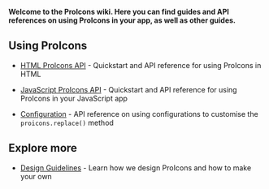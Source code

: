 **Welcome to the ProIcons wiki. Here you can find guides and API references on using ProIcons in your app, as well as other guides.**

## Using ProIcons
* [HTML ProIcons API](./HTML-ProIcons-API) - Quickstart and API reference for using ProIcons in HTML

* [JavaScript ProIcons API](./JavaScript-ProIcons-API) - Quickstart and API reference for using ProIcons in your JavaScript app

* [Configuration](./Configuration) - API reference on using configurations to customise the `proicons.replace()` method

## Explore more
* [Design Guidelines](./Design-Guidelines) - Learn how we design ProIcons and how to make your own